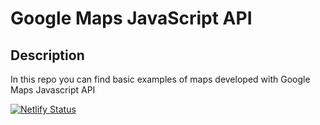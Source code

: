 # Google Maps JavaScript API

## Description
In this repo you can find basic examples of maps developed with Google Maps Javascript API 


[![Netlify Status](https://api.netlify.com/api/v1/badges/40776856-21a3-435c-9c2e-f01264721a81/deploy-status)](https://app.netlify.com/sites/maps-example/deploys)
